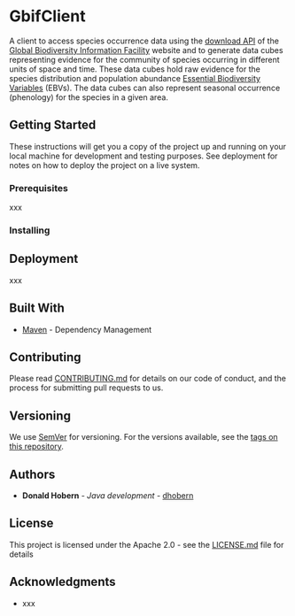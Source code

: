 # GbifClient

A client to access species occurrence data using the [download API](https://www.gbif.org/developer/occurrence) of the 
[Global Biodiversity Information Facility](https://www.GBIF.org/) website and to generate data cubes representing 
evidence for the community of species occurring in different units of space and time.  These data cubes hold raw 
evidence for the species distribution and population abundance [
Essential Biodiversity Variables](http://geobon.org/essential-biodiversity-variables/monitoring/) (EBVs). The data cubes 
can also represent seasonal occurrence (phenology) for the species in a given area.

## Getting Started

These instructions will get you a copy of the project up and running on your local machine for development and testing purposes. See deployment for notes on how to deploy the project on a live system.

### Prerequisites

xxx

### Installing

## Deployment

xxx

## Built With

* [Maven](https://maven.apache.org/) - Dependency Management

## Contributing

Please read [CONTRIBUTING.md](https://gist.github.com/PurpleBooth/b24679402957c63ec426) for details on our code of conduct, and the process for submitting pull requests to us.

## Versioning

We use [SemVer](http://semver.org/) for versioning. For the versions available, see the [tags on this repository](https://github.com/your/project/tags). 

## Authors

* **Donald Hobern** - *Java development* - [dhobern](https://github.com/dhobern)

## License

This project is licensed under the Apache 2.0 - see the [LICENSE.md](LICENSE.md) file for details

## Acknowledgments

* xxx
